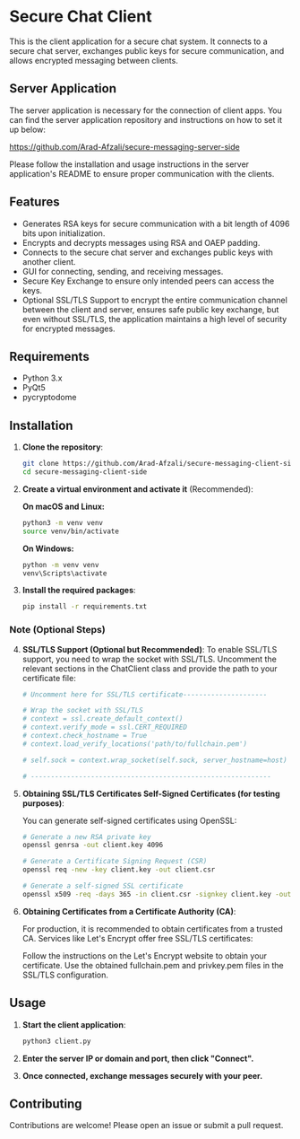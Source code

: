 # Secure Chat Client

This is the client application for a secure chat system. It connects to a secure chat server, exchanges public keys for secure communication, and allows encrypted messaging between clients.

## Server Application

The server application is necessary for the connection of client apps. You can find the server application repository and instructions on how to set it up below:

https://github.com/Arad-Afzali/secure-messaging-server-side

Please follow the installation and usage instructions in the server application's README to ensure proper communication with the clients.

## Features

- Generates RSA keys for secure communication with a bit length of 4096 bits upon initialization.
- Encrypts and decrypts messages using RSA and OAEP padding.
- Connects to the secure chat server and exchanges public keys with another client.
- GUI for connecting, sending, and receiving messages.
- Secure Key Exchange to ensure only intended peers can access the keys.
- Optional SSL/TLS Support to encrypt the entire communication channel between the client and server, ensures safe public   key exchange, but even without SSL/TLS, the application maintains a high level of security for encrypted messages.

## Requirements

- Python 3.x
- PyQt5
- pycryptodome

## Installation

1. **Clone the repository**:

    ```bash
    git clone https://github.com/Arad-Afzali/secure-messaging-client-side.git
    cd secure-messaging-client-side
    ```

2. **Create a virtual environment and activate it** (Recommended):

    **On macOS and Linux:**
    ```bash
    python3 -m venv venv
    source venv/bin/activate
    ```

    **On Windows:**
    ```bash
    python -m venv venv
    venv\Scripts\activate
    ```

3. **Install the required packages**:

    ```bash
    pip install -r requirements.txt
    ```

### Note (Optional Steps)

4. **SSL/TLS Support (Optional but Recommended)**:
To enable SSL/TLS support, you need to wrap the socket with SSL/TLS. Uncomment the relevant sections in the ChatClient class and provide the path to your certificate file:

    ```bash
    # Uncomment here for SSL/TLS certificate---------------------

    # Wrap the socket with SSL/TLS
    # context = ssl.create_default_context()
    # context.verify_mode = ssl.CERT_REQUIRED
    # context.check_hostname = True 
    # context.load_verify_locations('path/to/fullchain.pem')

    # self.sock = context.wrap_socket(self.sock, server_hostname=host)

    # ------------------------------------------------------------
    ```
5. **Obtaining SSL/TLS Certificates Self-Signed Certificates (for testing purposes)**:

    You can generate self-signed certificates using OpenSSL:
    
    ```bash
    # Generate a new RSA private key
    openssl genrsa -out client.key 4096

    # Generate a Certificate Signing Request (CSR)
    openssl req -new -key client.key -out client.csr

    # Generate a self-signed SSL certificate
    openssl x509 -req -days 365 -in client.csr -signkey client.key -out client.crt
    ```

6. **Obtaining Certificates from a Certificate Authority (CA)**:

    For production, it is recommended to obtain certificates from a trusted CA. Services like Let's Encrypt offer free SSL/TLS certificates:

    Follow the instructions on the Let's Encrypt website to obtain your certificate.
    Use the obtained fullchain.pem and privkey.pem files in the SSL/TLS configuration.

## Usage

1. **Start the client application**:
    ```bash
    python3 client.py
    ```
2. **Enter the server IP or domain and port, then click "Connect".**

3. **Once connected, exchange messages securely with your peer.**



## Contributing
Contributions are welcome! Please open an issue or submit a pull request.